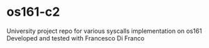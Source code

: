 # os161-c2
University project repo for various syscalls implementation on os161\
Developed and tested with Francesco Di Franco 
